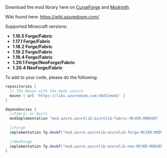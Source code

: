 Download the mod library here on [CurseForge](https://www.curseforge.com/minecraft/mc-mods/azurelib) and [Modrinth](https://modrinth.com/mod/azurelib). 

Wiki found here: https://wiki.azuredoom.com/

Supported Minecraft versions: 
- **1.16.5 Forge/Fabric**
- **1.17.1 Forge/Fabric**
- **1.18.2 Forge/Fabric**
- **1.19.2 Forge/Fabric**
- **1.19.4 Forge/Fabric**
- **1.20.1 Forge/NeoForge/Fabric**
- **1.20.4 NeoForge/Fabric**

To add to your code, please do the following: 

```gradle
repositories {
  // The Maven with the mods source
  maven { url 'https://libs.azuredoom.com:4443/mods' }
}

dependencies {
  //Fabric or Quilt
  modImplementation "mod.azure.azurelib:azurelib-fabric-MCVER:MODVER"
 
  //Forge
  implementation fg.deobf("mod.azure.azurelib:azurelib-forge-MCVER:MODVER")
 
  //NeoForge
  implementation fg.deobf("mod.azure.azurelib:azurelib-neo-MCVER:MODVER")
}
```
<style>
  #plugin_browser_page pre {
    overflow-x: auto;
  }
</style>
